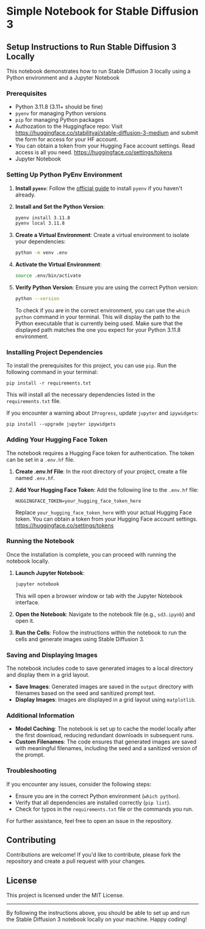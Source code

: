 # Simple Notebook for Stable Diffusion 3

## Setup Instructions to Run Stable Diffusion 3 Locally

This notebook demonstrates how to run Stable Diffusion 3 locally using a Python environment and a Jupyter Notebook

### Prerequisites

- Python 3.11.8 (3.11+ should be fine)
- `pyenv` for managing Python versions
- `pip` for managing Python packages
- Authozation to the Huggingface repo:
Visit https://huggingface.co/stabilityai/stable-diffusion-3-medium and submit the form for access for your HF account.
- You can obtain a token from your Hugging Face account settings. Read access is all you need. https://huggingface.co/settings/tokens
- Jupyter Notebook


### Setting Up Python PyEnv Environment

1. **Install `pyenv`**: Follow the [official guide](https://github.com/pyenv/pyenv#installation) to install `pyenv` if you haven't already.

2. **Install and Set the Python Version**:
   ```bash
   pyenv install 3.11.8
   pyenv local 3.11.8
   ```

3. **Create a Virtual Environment**:
   Create a virtual environment to isolate your dependencies:
   ```bash
   python -m venv .env
   ```

4. **Activate the Virtual Environment**:
   ```bash
   source .env/bin/activate
   ```

5. **Verify Python Version**:
   Ensure you are using the correct Python version:
   ```bash
   python --version
   ```
   To check if you are in the correct environment, you can use the `which python` command in your terminal. This will display the path to the Python executable that is currently being used. Make sure that the displayed path matches the one you expect for your Python 3.11.8 environment.

### Installing Project Dependencies

To install the prerequisites for this project, you can use `pip`. Run the following command in your terminal:

```shell
pip install -r requirements.txt
```

This will install all the necessary dependencies listed in the `requirements.txt` file.

If you encounter a warning about `IProgress`, update `jupyter` and `ipywidgets`:

```shell
pip install --upgrade jupyter ipywidgets
```

### Adding Your Hugging Face Token

The notebook requires a Hugging Face token for authentication. The token can be set in a `.env.hf` file.

1. **Create .env.hf File**:
   In the root directory of your project, create a file named `.env.hf`.

2. **Add Your Hugging Face Token**:
   Add the following line to the `.env.hf` file:
   ```plaintext
   HUGGINGFACE_TOKEN=your_hugging_face_token_here
   ```

   Replace `your_hugging_face_token_here` with your actual Hugging Face token. You can obtain a token from your Hugging Face account settings. https://huggingface.co/settings/tokens

### Running the Notebook

Once the installation is complete, you can proceed with running the notebook locally.

1. **Launch Jupyter Notebook**:
   ```bash
   jupyter notebook
   ```
   This will open a browser window or tab with the Jupyter Notebook interface.

2. **Open the Notebook**:
   Navigate to the notebook file (e.g., `sd3.ipynb`) and open it.

3. **Run the Cells**:
   Follow the instructions within the notebook to run the cells and generate images using Stable Diffusion 3.

### Saving and Displaying Images

The notebook includes code to save generated images to a local directory and display them in a grid layout.

- **Save Images**: Generated images are saved in the `output` directory with filenames based on the seed and sanitized prompt text.
- **Display Images**: Images are displayed in a grid layout using `matplotlib`.

### Additional Information

- **Model Caching**: The notebook is set up to cache the model locally after the first download, reducing redundant downloads in subsequent runs.
- **Custom Filenames**: The code ensures that generated images are saved with meaningful filenames, including the seed and a sanitized version of the prompt.

### Troubleshooting

If you encounter any issues, consider the following steps:

- Ensure you are in the correct Python environment (`which python`).
- Verify that all dependencies are installed correctly (`pip list`).
- Check for typos in the `requirements.txt` file or the commands you run.

For further assistance, feel free to open an issue in the repository.

## Contributing

Contributions are welcome! If you'd like to contribute, please fork the repository and create a pull request with your changes.

## License

This project is licensed under the MIT License.

---

By following the instructions above, you should be able to set up and run the Stable Diffusion 3 notebook locally on your machine. Happy coding!
